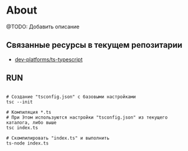 # About

@TODO: Добавить описание

## Связанные ресурсы в текущем репозитарии

* [dev-platforms/ts-typescript](../../dev-platforms/ts-typescript)

## RUN

````shell

# Создание "tsconfig.json" с базовыми настройками
tsc --init

# Компиляция *.ts
# При Этом используются настройки "tsconfig.json" из текущего каталога, либо выше
tsc index.ts

# Скомпилировать "index.ts" и выполнить
ts-node index.ts
````